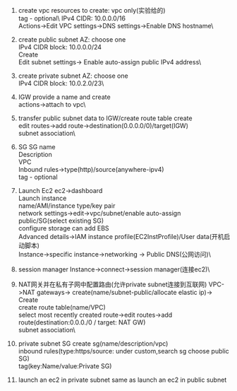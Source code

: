 1. create vpc
resources to create: vpc only(实验给的)\
tag - optional\ 
IPv4 CIDR: 10.0.0.0/16\
Actions->Edit VPC settings->DNS settings->Enable DNS hostname\

2. create public subnet
AZ: choose one\
IPv4 CIDR block: 10.0.0.0/24\
Create\
Edit subnet settings-> Enable auto-assign public IPv4 address\

3. create private subnet
AZ: choose one\
IPv4 CIDR block: 10.0.2.0/23\

4. IGW
provide a name and create\
actions->attach to vpc\

5. transfer public subnet data to IGW/create route table
create\
edit routes->add route->destination(0.0.0.0/0)/target(IGW)\
subnet association\

6. SG
SG name\
Description\
VPC\
Inbound rules->type(http)/source(anywhere-ipv4)\
tag - optional

7. Launch Ec2
ec2->dashboard\
Launch instance\
name/AMI/instance type/key pair\
network settings->edit->vpc/subnet/enable auto-assign public/SG(select existing SG)\
configure storage can add EBS\
Advanced details->IAM instance profile(EC2InstProfile)/User data(开机启动脚本)\
Instance->specific instance->networking -> Public DNS(公网访问)\

8. session manager
Instance->connect->session manager(连接ec2)\

9. NAT网关并在私有子网中配置路由(允许private subnet连接到互联网)
VPC->NAT gateways-> create(name/subnet-public/allocate elastic ip)-> Create\
create route table(name/VPC)\
select most recently created route->edit routes->add route(destination:0.0.0./0 / target: NAT GW)\
subnet association\

10. private subnet SG
create sg(name/description/vpc)\
inbound rules(type:https/source: under custom,search sg choose public SG)\
tag(key:Name/value:Private SG)

11. launch an ec2 in private subnet
same as launch an ec2 in public subnet